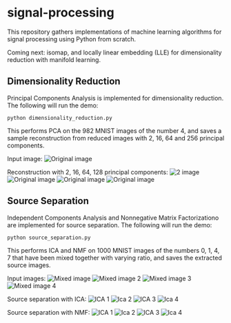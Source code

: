 # signal-processing
This repository gathers implementations of machine learning algorithms for signal processing using Python from scratch.

Coming next: isomap, and locally linear embedding (LLE) for dimensionality reduction with manifold learning.

## Dimensionality Reduction
Principal Components Analysis is implemented for dimensionality reduction. The following will run the demo:
```
python dimensionality_reduction.py
```
This performs PCA on the 982 MNIST images of the number 4, and saves a sample reconstruction from reduced images with 2, 16, 64 and 256 principal components.

Input image: ![Original image](https://github.com/kayoyin/signal-processing/blob/master/four_dataset/four0.jpg)

Reconstruction with 2, 16, 64, 128 principal components: ![2 image](https://github.com/kayoyin/signal-processing/blob/master/output/pca_2.jpg) ![Original image](https://github.com/kayoyin/signal-processing/blob/master/output/pca_16.jpg) ![Original image](https://github.com/kayoyin/signal-processing/blob/master/output/pca_64.jpg) ![Original image](https://github.com/kayoyin/signal-processing/blob/master/output/pca_256.jpg)

## Source Separation
Independent Components Analysis and Nonnegative Matrix Factorizationo are implemented for source separation.
The following will run the demo:
```
python source_separation.py
```
This performs ICA and NMF on 1000 MNIST images of the numbers 0, 1, 4, 7 that have been mixed together with varying ratio, and saves the extracted source images.

Input images: ![Mixed image](https://github.com/kayoyin/signal-processing/blob/master/mixture_dataset(0147)/img0.jpg) ![Mixed image 2](https://github.com/kayoyin/signal-processing/blob/master/mixture_dataset(0147)/img1.jpg) ![Mixed image 3](https://github.com/kayoyin/signal-processing/blob/master/mixture_dataset(0147)/img2.jpg) ![Mixed image 4](https://github.com/kayoyin/signal-processing/blob/master/mixture_dataset(0147)/img3.jpg)

Source separation with ICA: ![ICA 1](https://github.com/kayoyin/signal-processing/blob/master/output/ica_0.jpg) ![Ica 2](https://github.com/kayoyin/signal-processing/blob/master/output/ica_1.jpg) ![ICA 3](https://github.com/kayoyin/signal-processing/blob/master/output/ica_2.jpg) ![Ica 4](https://github.com/kayoyin/signal-processing/blob/master/output/ica_3.jpg)

Source separation with NMF: ![ICA 1](https://github.com/kayoyin/signal-processing/blob/master/output/nmf_0.jpg) ![Ica 2](https://github.com/kayoyin/signal-processing/blob/master/output/nmf_1.jpg) ![ICA 3](https://github.com/kayoyin/signal-processing/blob/master/output/nmf_2.jpg) ![Ica 4](https://github.com/kayoyin/signal-processing/blob/master/output/nmf_3.jpg)
